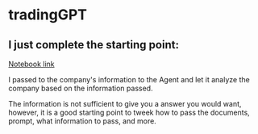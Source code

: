 # tradingGPT


## I just complete the starting point: 
<a href="https://github.com/masaichig0/tradingGPT/blob/master/scripts/stock_analyzing_agent.ipynb">Notebook link</a>

I passed to the company's information to the Agent and let it analyze the company based on the information passed. 

The information is not sufficient to give you a answer you would want, however, it is a good starting point to tweek how to pass the documents, prompt, what information 
to pass, and more. 
